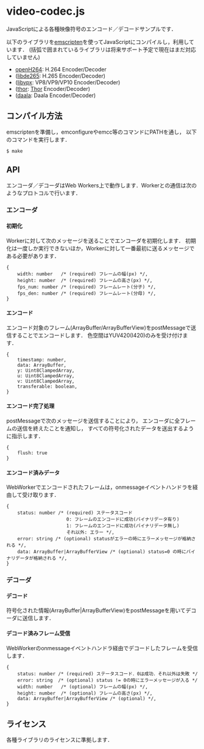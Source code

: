 # video-codec.js

JavaScriptによる各種映像符号のエンコード／デコードサンプルです．

以下のライブラリを[emscripten](http://emscripten.org)を使ってJavaScriptにコンパイルし，利用しています．
(括弧で囲まれているライブラリは将来サポート予定で現在はまだ対応していません)

* [openH264](http://www.openh264.org/): H.264 Encoder/Decoder
* ([libde265](http://www.libde265.org/): H.265 Encoder/Decoder)
* ([libvpx](http://www.webmproject.org/): VP8/VP9/VP10 Encoder/Decoder)
* ([thor](https://github.com/cisco/thor): [Thor](https://tools.ietf.org/html/draft-fuldseth-netvc-thor) Encoder/Decoder)
* ([daala](https://xiph.org/daala/): Daala Encoder/Decoder)

## コンパイル方法

emscriptenを準備し，emconfigureやemcc等のコマンドにPATHを通し，
以下のコマンドを実行します．

```
$ make
```

## API

エンコーダ／デコーダはWeb Workers上で動作します．Workerとの通信は次のようなプロトコルで行います．

### エンコーダ

#### 初期化

Workerに対して次のメッセージを送ることでエンコーダを初期化します．
初期化は一度しか実行できないほか，Workerに対して一番最初に送るメッセージである必要があります．

```
{
    width: number   /* (required) フレームの幅(px) */,
    height: number  /* (required) フレームの高さ(px) */,
    fps_num: number /* (required) フレームレート(分子) */,
    fps_den: number /* (required) フレームレート(分母) */,
}
```

#### エンコード

エンコード対象のフレーム(ArrayBuffer/ArrayBufferView)をpostMessageで送信することでエンコードします．
色空間はYUV420(I420)のみを受け付けます．

```
{
    timestamp: number,
    data: ArrayBuffer,
    y: Uint8ClampedArray,
    u: Uint8ClampedArray,
    v: Uint8ClampedArray,
    transferable: boolean,
}
```

#### エンコード完了処理

postMessageで次のメッセージを送信することにより，
エンコーダに全フレームの送信を終えたことを通知し，
すべての符号化されたデータを送出するように指示します．

```
{
    flush: true
}
```

#### エンコード済みデータ

WebWorkerでエンコードされたフレームは，onmessageイベントハンドラを経由して受け取ります．

```
{
    status: number /* (required) ステータスコード
                      0: フレームのエンコードに成功(バイナリデータ有り)
                      1: フレームのエンコードに成功(バイナリデータ無し)
                      それ以外: エラー */,
    error: string /* (optional) statusがエラーの時にエラーメッセージが格納される */,
    data: ArrayBuffer|ArrayBufferView /* (optional) status=0 の時にバイナリデータが格納される */,
}
```

### デコーダ

#### デコード

符号化された情報(ArrayBuffer|ArrayBufferView)をpostMessageを用いてデコーダに送信します．

#### デコード済みフレーム受信

WebWorkerのonmessageイベントハンドラ経由でデコードしたフレームを受信します．

```
{
    status: number /* (required) ステータスコード．0は成功．それ以外は失敗 */
    error: string  /* (optional) status != 0の時にエラーメッセージが入る */
    width: number   /* (optional) フレームの幅(px) */,
    height: number  /* (optional) フレームの高さ(px) */,
    data: ArrayBuffer|ArrayBufferView /* (optional) */,
}
```

ライセンス
----------

各種ライブラリのライセンスに準拠します．
